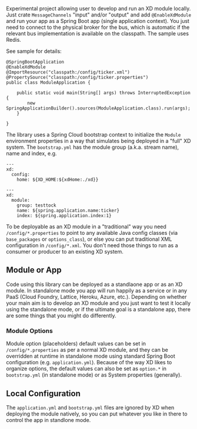 Experimental project allowing user to develop and run an XD module locally. Just crate `MessageChannels` "input" and/or "output" and add `@EnableXdModule` and run your app as a Spring Boot app (single application context).  You just need to connect to the physical broker for the bus, which is automatic if the relevant bus implementation is available on the classpath. The sample uses Redis.

See sample for details:

```
@SpringBootApplication
@EnableXdModule
@ImportResource("classpath:/config/ticker.xml")
@PropertySource("classpath:/config/ticker.properties")
public class ModuleApplication {

	public static void main(String[] args) throws InterruptedException {
		new SpringApplicationBuilder().sources(ModuleApplication.class).run(args);
	}

}
```

The library uses a Spring Cloud bootstrap context to initialize the `Module` environment properties in a way that simulates being deployed in a "full" XD system. The `bootstrap.yml` has the module group (a.k.a. stream name), name and index, e.g.

```
---
xd:
  config:
    home: ${XD_HOME:${xdHome:./xd}}

---
xd:
  module:
    group: testtock
    name: ${spring.application.name:ticker}
    index: ${spring.application.index:1}
```

To be deployable as an XD module in a "traditional" way you need `/config/*.properties` to point to any available Java config classes (via `base_packages` or `options_class`), or else you can put traditional XML configuration in `/config/*.xml`. You don't need those things to run as a consumer or producer to an existing XD system.

## Module or App

Code using this library can be deployed as a standlaone app or as an XD module. In standalone mode you app will run happily as a service or in any PaaS (Cloud Foundry, Lattice, Heroku, Azure, etc.). Depending on whether your main aim is to develop an XD module and you just want to test it locally using the standalone mode, or if the ultimate goal is a standalone app, there are some things that you might do differently.

### Module Options

Module option (placeholders) default values can be set in `/config/*.properties` as per a normal XD module, and they can be overridden at runtime in standalone mode using standard Spring Boot configuration (e.g. `application.yml`). Because of the way XD likes to organize options, the default values can also be set as `option.*` in `bootstrap.yml` (in standalone mode) or as System properties (generally).

## Local Configuration

The `application.yml` and `bootstrap.yml` files are ignored by XD when deploying the module natively, so you can put whatever you like in there to control the app in standlone mode.